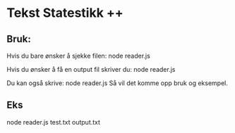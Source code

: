 # Tekst Statestikk ++

## Bruk:
Hvis du bare ønsker å sjekke filen:
node reader.js <filename>

Hvis du ønsker å få en output fil skriver du:
node reader.js <filename> <outputname>

Du kan også skrive:
node reader.js
Så vil det komme opp bruk og eksempel.

## Eks
node reader.js test.txt output.txt
